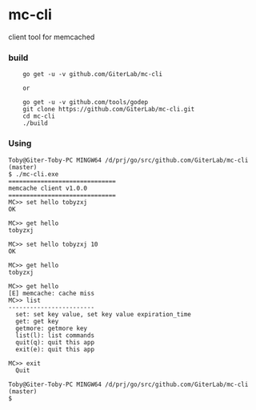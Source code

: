 # mc-cli
client tool for memcached

### build ###

		go get -u -v github.com/GiterLab/mc-cli

		or

		go get -u -v github.com/tools/godep
		git clone https://github.com/GiterLab/mc-cli.git
		cd mc-cli
		./build

### Using ###

	Toby@Giter-Toby-PC MINGW64 /d/prj/go/src/github.com/GiterLab/mc-cli (master)
	$ ./mc-cli.exe
	==============================
	memcache client v1.0.0
	==============================
	MC>> set hello tobyzxj
	OK
	
	MC>> get hello
	tobyzxj
	
	MC>> set hello tobyzxj 10
	OK
	
	MC>> get hello
	tobyzxj
	
	MC>> get hello
	[E] memcache: cache miss
	MC>> list
	------------------------
	  set: set key value, set key value expiration_time
	  get: get key
	  getmore: getmore key
	  list(l): list commands
	  quit(q): quit this app
	  exit(e): quit this app
	
	MC>> exit
	  Quit
	
	Toby@Giter-Toby-PC MINGW64 /d/prj/go/src/github.com/GiterLab/mc-cli (master)
	$

